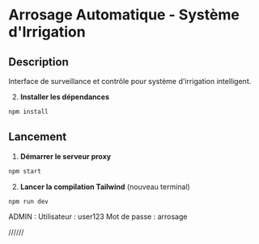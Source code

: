 # Arrosage Automatique - Système d'Irrigation

## Description
Interface de surveillance et contrôle pour système d'irrigation intelligent.


2. **Installer les dépendances**
```bash
npm install
```

## Lancement

1. **Démarrer le serveur proxy**
```bash
npm start
```

2. **Lancer la compilation Tailwind** (nouveau terminal)
```bash
npm run dev
```

ADMIN :
Utilisateur : user123
Mot de passe : arrosage

//////